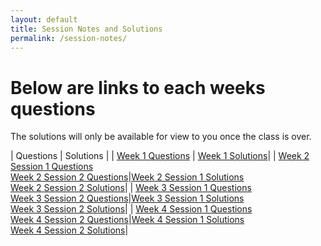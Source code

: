 ```yaml
---
layout: default
title: Session Notes and Solutions
permalink: /session-notes/
---
```


# Below are links to each weeks questions

The solutions will only be available for view to you once the class is over. 

| Questions | Solutions |
| [Week 1 Questions](w1-q.md) | [Week 1 Solutions](w1-s.md)|
| [Week 2 Session 1 Questions](w2-q1.md) <br> [Week 2 Session 2 Questions](w2-q2.md)|[Week 2 Session 1 Solutions](w2-s1.md) <br> [Week 2 Session 2 Solutions](w2-s2.md)|
| [Week 3 Session 1 Questions](w3-q1.md) <br> [Week 3 Session 2 Questions](w3-q2.md)|[Week 3 Session 1 Solutions](w3-s1.md) <br> [Week 3 Session 2 Solutions](w3-s2.md)|
| [Week 4 Session 1 Questions](w4-q1.md) <br> [Week 4 Session 2 Questions](w4-q2.md)|[Week 4 Session 1 Solutions](w4-s1.md) <br> [Week 4 Session 2 Solutions](w4-s2.md)|